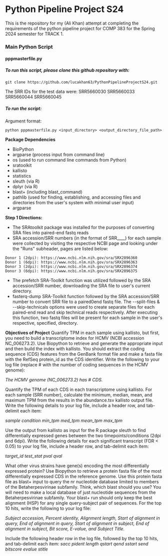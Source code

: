 # Python Pipeline Project S24

This is the repository for my (Ali Khan) attempt at completing the requirements of the python pipeline project for COMP 383 for the Spring 2024 semester for TRACK 1.

### Main Python Script
#### pppmasterfile.py
##### To run this script, please clone this github repository with:
```
git clone https://github.com/lucakhan63/PythonPipelineProjectS24.git
```
The SRR IDs for the test data were: SRR5660030 SRR5660033 SRR5660044 SRR5660045 

##### To run the script:
Argument format: 
```
python pppmasterfile.py <input_directory> <output_directory_file_path>
```

**Package Dependencies**
 - BioPython
 - argparse (process input from command line)
 - os (used to run command line commands from Python)
 - sratoolkit 
 - kallisto 
 - statistics 
 - sleuth (via R)
 - dplyr (via R)
 - blast+ (including blast_command)
 - pathlib (used for finding, establishing, and accessing files and directories from the user's system with minimal user input)
 - argparse


**Step 1 Directions:**

- The SRAtoolkit package was installed for the purposes of converting SRA files into paired-end fastq reads
- SRA accession/SRR numbers (in the format of SRR____) for each sample were collected by visiting the respective NCBI page and looking under the "Runs" subheader, pages are listed below:
```
Donor 1 (2dpi): https://www.ncbi.nlm.nih.gov/sra/SRX2896360
Donor 1 (6dpi): https://www.ncbi.nlm.nih.gov/sra/SRX2896363
Donor 3 (2dpi): https://www.ncbi.nlm.nih.gov/sra/SRX2896374
Donor 3 (6dpi): https://www.ncbi.nlm.nih.gov/sra/SRX2896375
```
- The prefetch SRA-Toolkit function was utilized followed by the SRA accession/SRR number, downloading the SRA file to user's current directory. 
- fasterq-dump SRA-Toolkit function followed by the SRA accession/SRR number to convert SRR file to a paired0end fastq file. The --split-files & --skip-technicals options were used to create separate files for each paired-end read and skip technical reads respectively. After executing this function, two fastq files will be present for each sample in the user's respective, specified, directory.


**Objectives of Project**
Quantify TPM in each sample using kallisto, but first, you need to build a transcriptome index for HCMV
(NCBI accession NC_006273.2). Use Biopython to retrieve and generate the appropriate input and then build the
index with kallisto. You should extract the coding sequence (CDS) features from the GenBank format file and make a
fasta file with the RefSeq protein_id as the CDS identifier. Write the following to your log file (replace # with the
number of coding sequences in the HCMV genome):

_The HCMV genome (NC_006273.2) has # CDS._

Quantify the TPM of each CDS in each transcriptome using kallisto. For each sample (SRR number), calculate the
minimum, median, mean, and maximum TPM from the results in the abundance.tsv kallisto output file. Write
the following details to your log file, include a header row, and tab-delimit each item:

_sample condition min_tpm med_tpm mean_tpm max_tpm_

Use the output from kallisto as input for the R package sleuth to find differentially expressed genes between the
two timepoints/conditions (2dpi and 6dpi). Write the following details for each significant transcript (FDR < 0.05) to
your log file, include a header row, and tab-delimit each item:

_target_id test_stat pval qval_

What other virus strains have gene(s) encoding the most differentially expressed protein? Use Biopython to
retrieve a protein fasta file of the most differentially expressed CDS in the reference genome. Use this protein fasta
file as blast+ input to query the nr nucleotide database limited to members of the Betaherpesvirinae subfamily.
Think, which blast should you use? You will need to make a local database of just nucleotide sequences from the
Betaherpesvirinae subfamily. Your blast+ run should only keep the best alignment (HSP) for any single query-subject
pair of sequences. For the top 10 hits, write the following to your log file: 

_Subject accession, Percent identity, Alignment length, Start of alignment in query, End of alignment in query, Start of alignment in subject, End of alignment in subject, Bit score, E-value, and Subject Title._

Include the following header row in the log file, followed by the top 10 hits, and tab-delimit each item:
_sacc pident length qstart qend sstart send bitscore evalue stitle_
